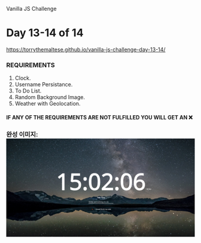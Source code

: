 Vanilla JS Challenge

# Day 13-14 of 14

https://torrythemaltese.github.io/vanilla-js-challenge-day-13-14/

### REQUIREMENTS

1. Clock.
2. Username Persistance.
3. To Do List.
4. Random Background Image.
5. Weather with Geolocation.

#### IF ANY OF THE REQUIREMENTS ARE NOT FULFILLED YOU WILL GET AN ❌

### 완성 이미지:<br> ![완성이미지](index.png) <br>
